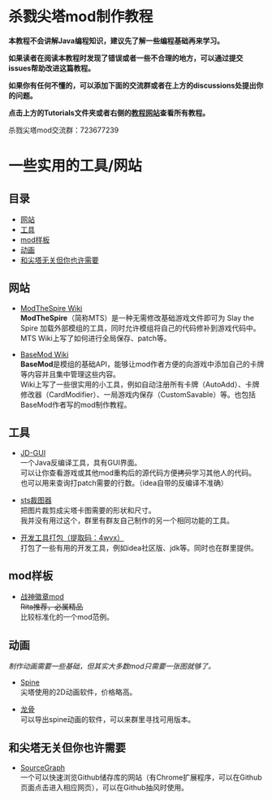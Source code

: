 杀戮尖塔mod制作教程
=====================

<b>本教程不会讲解Java编程知识，建议先了解一些编程基础再来学习。</b>

<b>如果读者在阅读本教程时发现了错误或者一些不合理的地方，可以通过提交issues帮助改进这篇教程。</b>

<b>如果你有任何不懂的，可以添加下面的交流群或者在上方的discussions处提出你的问题。</b>

<b>点击上方的Tutorials文件夹或者右侧的[教程网站](https://glitchedreme.github.io/SlayTheSpireModTutorials/)查看所有教程。</b>

杀戮尖塔mod交流群：723677239

# 一些实用的工具/网站

## 目录
* [网站](#网站)
* [工具](#工具)
* [mod样板](mod样板)
* [动画](#动画)
* [和尖塔无关但你也许需要](#和尖塔无关但你也许需要)

## 网站
* [ModTheSpire Wiki](https://github.com/kiooeht/ModTheSpire/wiki)<br>
<b>ModTheSpire</b>（简称MTS）是一种无需修改基础游戏文件即可为 Slay the Spire 加载外部模组的工具，同时允许模组将自己的代码修补到游戏代码中。<br>
MTS Wiki上写了如何进行全局保存、patch等。


* [BaseMod Wiki](https://github.com/daviscook477/BaseMod/wiki)<br>
<b>BaseMod</b>是模组的基础API，能够让mod作者方便的向游戏中添加自己的卡牌等内容并且集中管理这些内容。<br>
Wiki上写了一些很实用的小工具，例如自动注册所有卡牌（AutoAdd）、卡牌修改器（CardModifier）、一局游戏内保存（CustomSavable）等。也包括BaseMod作者写的mod制作教程。

## 工具
* [JD-GUI](http://java-decompiler.github.io/)<br>
一个Java反编译工具，具有GUI界面。<br>
可以让你查看游戏或其他mod重构后的源代码方便~~拷贝~~学习其他人的代码。<br>
也可以用来查询打patch需要的行数。（idea自带的反编译不准确）

* [sts裁图器](https://github.com/JohnnyBazooka89/StSModdingToolCardImagesCreator)<br>
把图片裁剪成尖塔卡图需要的形状和尺寸。<br>
我并没有用过这个，群里有群友自己制作的另一个相同功能的工具。

* [开发工具打包（提取码：4wvx）](https://pan.baidu.com/s/11q6e924HvwyfrsdL_ottuw?pwd=4wvx)<br>
打包了一些有用的开发工具，例如idea社区版、jdk等。同时也在群里提供。

## mod样板
* [战神徽章mod](https://github.com/Rita-Bernstein/Warlord-Emblem)<br>
~~Rita推荐，必属精品~~<br>
比较标准化的一个mod范例。

## 动画
*制作动画需要一些基础，但其实大多数mod只需要一张图就够了。*
* [Spine](http://zh.esotericsoftware.com/)<br>
尖塔使用的2D动画软件，价格略高。

* [龙骨](https://dragonbones.github.io/cn/index.html)<br>
可以导出spine动画的软件，可以来群里寻找可用版本。

## 和尖塔无关但你也许需要
* [SourceGraph](https://sourcegraph.com/search)<br>
一个可以快速浏览Github储存库的网站（有Chrome扩展程序，可以在Github页面点击进入相应网页），可以在Github抽风时使用。
